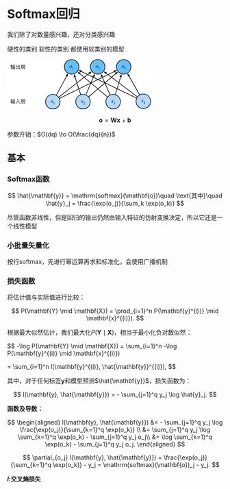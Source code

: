 # Softmax回归

我们除了对数量感兴趣，还对分类感兴趣

硬性的类别 软性的类别 都使用软类别的模型

![image-20250803181450237](Images/image-20250803181450237.png)

$$
\mathbf{o} = \mathbf{W} \mathbf{x} + \mathbf{b}
$$

参数开销：$O(dq) \to O(\frac{dq}{n})$

## 基本

### Softmax函数

$$
\hat{\mathbf{y}} = \mathrm{softmax}(\mathbf{o})\quad \text{其中}\quad \hat{y}_j = \frac{\exp(o_j)}{\sum_k \exp(o_k)}
$$

尽管函数非线性，但是回归的输出仍然由输入特征的仿射变换决定，所以它还是一个线性模型

### 小批量矢量化

按行softmax，先进行幂运算再求和标准化，会使用广播机制

### 损失函数

将估计值与实际值进行比较：

$$
P(\mathbf{Y} \mid \mathbf{X}) = \prod_{i=1}^n P(\mathbf{y}^{(i)} \mid \mathbf{x}^{(i)}).
$$

根据最大似然估计，我们最大化$P(\mathbf{Y} \mid \mathbf{X})$，相当于最小化负对数似然：

$$
-\log P(\mathbf{Y} \mid \mathbf{X}) = \sum_{i=1}^n -\log P(\mathbf{y}^{(i)} \mid \mathbf{x}^{(i)})

= \sum_{i=1}^n l(\mathbf{y}^{(i)}, \hat{\mathbf{y}}^{(i)}),
$$

其中，对于任何标签$\mathbf{y}$和模型预测$\hat{\mathbf{y}}$，损失函数为：

$$
l(\mathbf{y}, \hat{\mathbf{y}}) = - \sum_{j=1}^q y_j \log \hat{y}_j.
$$

**函数及导数：**

$$
\begin{aligned}
l(\mathbf{y}, \hat{\mathbf{y}}) &=  - \sum_{j=1}^q y_j \log \frac{\exp(o_j)}{\sum_{k=1}^q \exp(o_k)} \\
&= \sum_{j=1}^q y_j \log \sum_{k=1}^q \exp(o_k) - \sum_{j=1}^q y_j o_j\\
&= \log \sum_{k=1}^q \exp(o_k) - \sum_{j=1}^q y_j o_j.
\end{aligned}
$$

$$
\partial_{o_j} l(\mathbf{y}, \hat{\mathbf{y}}) = \frac{\exp(o_j)}{\sum_{k=1}^q \exp(o_k)} - y_j = \mathrm{softmax}(\mathbf{o})_j - y_j.
$$


**$l$:交叉熵损失**
